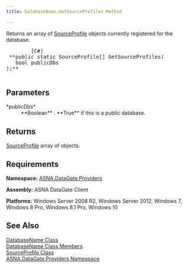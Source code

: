 ```yaml
---
title: DatabaseName.GetSourceProfiles Method

---
```


Returns an array of [SourceProfile](source-profile-class.html) objects currently registered for the database.
<pre class="prettyprint">
        <span class="lang">[C#]</span>
 **public static SourceProfile[] GetSourceProfiles(
   bool publicDbs
);** 
      </pre>


## Parameters

<dl>
        <dt>
 *publicDbs* 
        </dt>
        <dd>
 **Boolean** . **True**  if this is a public 
						database.
					</dd>
</dl>

## Returns

[SourceProfile](source-profile-class.html) array of objects.
## Requirements

**Namespace:** [ ASNA.DataGate.Providers](datagate-providers-namespace.html) 

**Assembly:** ASNA DataGate Client

**Platforms:** Windows Server 2008 R2, Windows Server 2012, Windows 7, Windows 8 Pro, Windows 8.1 Pro, Windows 10
## See Also


[DatabaseName Class](database-name-class.html)
      <br />
[DatabaseName Class Members](database-name-members.html)
      <br />
[SourceProfile Class](source-profile-class.html)
      <br />
[ASNA.DataGate.Providers Namespace](datagate-providers-namespace.html)

